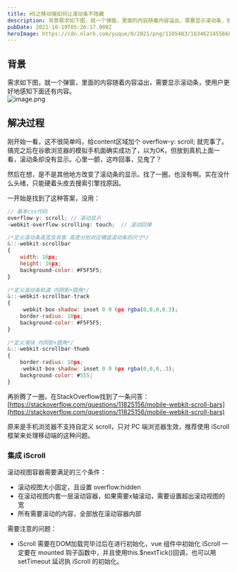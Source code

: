 ```yaml
---
title: H5之移动端如何让滚动条不隐藏
description: 背景需求如下图，就一个弹窗，里面的内容随着内容溢出，需要显示滚动条，使用户更好地感知下面还有内容。解决过程刚开始一看，这不很简单吗，给content区域加个 overflow-y scroll; 就完事了。搞完之后在谷歌浏览器的模拟手机面确实成功了，以为OK，但放到真机上面一看，滚动条却没有...
pubDate: 2021-10-19T05:26:17.000Z
heroImage: https://cdn.nlark.com/yuque/0/2021/png/1105483/1634621455668-510a8d86-0e51-408f-9fe8-2d4d1deb45a9.png
---
```


## 背景
需求如下图，就一个弹窗，里面的内容随着内容溢出，需要显示滚动条，使用户更好地感知下面还有内容。<br />![image.png](https://cdn.nlark.com/yuque/0/2021/png/1105483/1634621455668-510a8d86-0e51-408f-9fe8-2d4d1deb45a9.png#clientId=ueb0cf655-9a43-4&from=paste&height=568&id=u902a7203&originHeight=568&originWidth=320&originalType=binary&ratio=1&size=39505&status=done&style=none&taskId=u620e799c-1c3f-448c-b244-640f04e75ec&width=320)

## 解决过程
刚开始一看，这不很简单吗，给content区域加个 overflow-y: scroll; 就完事了。搞完之后在谷歌浏览器的模拟手机面确实成功了，以为OK，但放到真机上面一看，滚动条却没有显示。心里一颤，这咋回事，见鬼了？

然后在想，是不是其他地方改变了滚动条的显示。找了一圈，也没有啊。实在没什么头绪，只能硬着头皮去搜索引擎找原因。

一开始是找到了这种答案，没用：
```javascript
// 基本css代码
overflow-y: scroll; // 滚动显示
-webkit-overflow-scrolling: touch;  // 滚动回弹

/*定义滚动条高宽及背景 高宽分别对应横竖滚动条的尺寸*/  
&::-webkit-scrollbar  
{  
    width: 16px;  
    height: 16px;  
    background-color: #F5F5F5;  
}  
  
/*定义滚动条轨道 内阴影+圆角*/  
&::-webkit-scrollbar-track  
{  
    -webkit-box-shadow: inset 0 0 6px rgba(0,0,0,0.3);  
    border-radius: 10px;  
    background-color: #F5F5F5;  
}  
  
/*定义滑块 内阴影+圆角*/  
&::-webkit-scrollbar-thumb  
{  
    border-radius: 10px;  
    -webkit-box-shadow: inset 0 0 6px rgba(0,0,0,.3);  
    background-color: #555;  
}
```

再折腾了一圈，在StackOverflow找到了一条问答：[https://stackoverflow.com/questions/11825156/mobile-webkit-scroll-bars](https://stackoverflow.com/questions/11825156/mobile-webkit-scroll-bars)

原来是手机浏览器不支持自定义 scroll，只对 PC 端浏览器生效，推荐使用 iScroll 框架来处理移动端的这种问题。


### 集成 iScroll

滚动视图容器需要满足的三个条件：

- 滚动视图大小固定，且设置 overflow:hidden
- 在滚动视图内套一层滚动容器，如果需要x轴滚动，需要设置超出滚动视图的宽
- 所有需要滚动的内容，全部放在滚动容器内部

需要注意的问题：

- iScroll 需要在DOM加载完毕过后在进行初始化，vue 组件中初始化 iScroll 一定要在 mounted 钩子函数中，并且使用this.$nextTick()回调，也可以用 setTimeout 延迟执 iScroll 的初始化。
